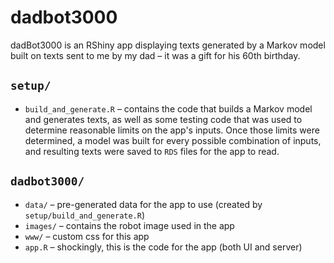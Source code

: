 # dadbot3000

dadBot3000 is an RShiny app displaying texts generated by a Markov model built on texts sent to me by my dad – it was a gift for his 60th birthday.

## `setup/`
* `build_and_generate.R` – contains the code that builds a Markov model and generates texts, as well as some testing code that was used to determine reasonable limits on the app's inputs. Once those limits were determined, a model was built for every possible combination of inputs, and resulting texts were saved to `RDS` files for the app to read.

## `dadbot3000/`
* `data/` – pre-generated data for the app to use (created by `setup/build_and_generate.R`)
* `images/` – contains the robot image used in the app
* `www/` – custom css for this app
* `app.R` – shockingly, this is the code for the app (both UI and server)
